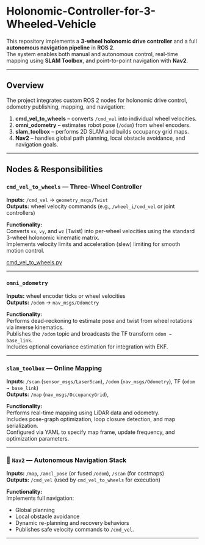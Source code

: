 # Holonomic-Controller-for-3-Wheeled-Vehicle

This repository implements a **3-wheel holonomic drive controller** and a full **autonomous navigation pipeline** in **ROS 2**.  
The system enables both manual and autonomous control, real-time mapping using **SLAM Toolbox**, and point-to-point navigation with **Nav2**.

---

## Overview

The project integrates custom ROS 2 nodes for holonomic drive control, odometry publishing, mapping, and navigation:
1. **cmd_vel_to_wheels** – converts `/cmd_vel` into individual wheel velocities.  
2. **omni_odometry** – estimates robot pose (`/odom`) from wheel encoders.  
3. **slam_toolbox** – performs 2D SLAM and builds occupancy grid maps.  
4. **Nav2** – handles global path planning, local obstacle avoidance, and navigation goals.

---
##  Nodes & Responsibilities

###  `cmd_vel_to_wheels` — Three-Wheel Controller
**Inputs:** `/cmd_vel` → `geometry_msgs/Twist`  
**Outputs:** wheel velocity commands (e.g., `/wheel_i/cmd_vel` or joint controllers)

**Functionality:**  
Converts `vx`, `vy`, and `wz` (Twist) into per-wheel velocities using the standard 3-wheel holonomic kinematic matrix.  
Implements velocity limits and acceleration (slew) limiting for smooth motion control.

 
[cmd_vel_to_wheels.py]([https://github.com/prathameshdv/Holonomic-Drive-Control-and-Autonomous-SLAM/blob/main/src/cmd_vel_to_wheels.py](https://github.com/prathameshdv/Holonomic-Controller-for-3-Wheeled-Vehicle/blob/main/cmd_vel_to_wheels.py))

---

### `omni_odometry`
**Inputs:** wheel encoder ticks or wheel velocities  
**Outputs:** `/odom` → `nav_msgs/Odometry`

**Functionality:**  
Performs dead-reckoning to estimate pose and twist from wheel rotations via inverse kinematics.  
Publishes the `/odom` topic and broadcasts the TF transform `odom → base_link`.  
Includes optional covariance estimation for integration with EKF.

---
### `slam_toolbox` — Online Mapping
**Inputs:** `/scan` (`sensor_msgs/LaserScan`), `/odom` (`nav_msgs/Odometry`), TF (`odom → base_link`)  
**Outputs:** `/map` (`nav_msgs/OccupancyGrid`), 

**Functionality:**  
Performs real-time mapping using LiDAR data and odometry.  
Includes pose-graph optimization, loop closure detection, and map serialization.  
Configured via YAML to specify map frame, update frequency, and optimization parameters.

---

### 🤖 `Nav2` — Autonomous Navigation Stack
**Inputs:** `/map`, `/amcl_pose` (or fused `/odom`), `/scan` (for costmaps)  
**Outputs:** `/cmd_vel` (used by `cmd_vel_to_wheels` for execution)

**Functionality:**  
Implements full navigation:
- Global planning 
- Local obstacle avoidance 
- Dynamic re-planning and recovery behaviors  
- Publishes safe velocity commands to `/cmd_vel`.

---
